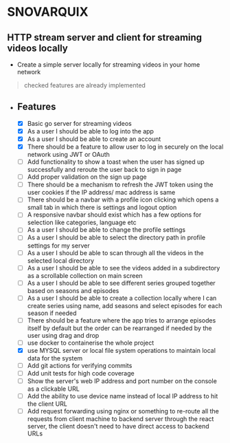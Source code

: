 # SNOVARQUIX

## HTTP stream server and client for streaming videos locally

- Create a simple server locally for streaming videos in your home network

> checked features are already implemented
  
- ## Features

  - [x] Basic go server for streaming videos
  - [x] As a user I should be able to log into the app
  - [x] As a user I should be able to create an account
  - [x] There should be a feature to allow user to log in securely on the local network using JWT or OAuth
  - [ ] Add functionality to show a toast when the user has signed up successfully and reroute the user back to sign in page
  - [ ] Add proper validation on the sign up page
  - [ ] There should be a mechanism to refresh the JWT token using the user cookies if the IP address/ mac address is same
  - [ ] There should be a navbar with a profile icon clicking which opens a small tab in which there is settings and logout option
  - [ ] A responsive navbar should exist which has a few options for selection like categories, language etc
  - [ ] As a user I should be able to change the profile settings
  - [ ] As a user I should be able to select the directory path in profile settings for my server
  - [ ] As a user I should be able to scan through all the videos in the selected local directory
  - [ ] As a user I should be able to see the videos added in a subdirectory as a scrollable collection on main screen
  - [ ] As a user I should be able to see different series grouped together based on seasons and episodes
  - [ ] As a user I should be able to create a collection locally where I can create series using name, add seasons and select episodes for each season if needed
  - [ ] There should be a feature where the app tries to arrange episodes itself by default but the order can be rearranged if needed by the user using drag and drop
  - [ ] use docker to containerise the whole project
  - [x] use MYSQL server or local file system operations to maintain local data for the system
  - [ ] Add git actions for verifying commits
  - [ ] Add unit tests for high code coverage
  - [ ] Show the server's web IP address and port number on the console as a clickable URL
  - [ ] Add the ability to use device name instead of local IP address to hit the client URL
  - [ ] Add request forwarding using nginx or something to re-route all the requests from client machine to backend server through the react server, the client doesn't need to have direct access to backend URLs
